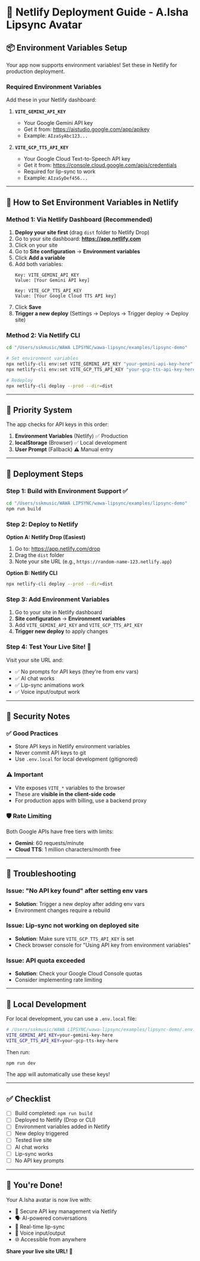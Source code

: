 # 🚀 Netlify Deployment Guide - A.Isha Lipsync Avatar

## 📦 Environment Variables Setup

Your app now supports environment variables! Set these in Netlify for production deployment.

### Required Environment Variables

Add these in your Netlify dashboard:

1. **`VITE_GEMINI_API_KEY`**
   - Your Google Gemini API key
   - Get it from: https://aistudio.google.com/app/apikey
   - Example: `AIzaSyAbc123...`

2. **`VITE_GCP_TTS_API_KEY`**
   - Your Google Cloud Text-to-Speech API key
   - Get it from: https://console.cloud.google.com/apis/credentials
   - Required for lip-sync to work
   - Example: `AIzaSyDef456...`

---

## 🔧 How to Set Environment Variables in Netlify

### Method 1: Via Netlify Dashboard (Recommended)

1. **Deploy your site first** (drag `dist` folder to Netlify Drop)
2. Go to your site dashboard: **https://app.netlify.com**
3. Click on your site
4. Go to **Site configuration** → **Environment variables**
5. Click **Add a variable**
6. Add both variables:
   ```
   Key: VITE_GEMINI_API_KEY
   Value: [Your Gemini API key]
   
   Key: VITE_GCP_TTS_API_KEY
   Value: [Your Google Cloud TTS API key]
   ```
7. Click **Save**
8. **Trigger a new deploy** (Settings → Deploys → Trigger deploy → Deploy site)

### Method 2: Via Netlify CLI

```bash
cd "/Users/sskmusic/WAWA LIPSYNC/wawa-lipsync/examples/lipsync-demo"

# Set environment variables
npx netlify-cli env:set VITE_GEMINI_API_KEY "your-gemini-api-key-here"
npx netlify-cli env:set VITE_GCP_TTS_API_KEY "your-gcp-tts-api-key-here"

# Redeploy
npx netlify-cli deploy --prod --dir=dist
```

---

## 🎯 Priority System

The app checks for API keys in this order:

1. **Environment Variables** (Netlify) ✅ Production
2. **localStorage** (Browser) ✅ Local development
3. **User Prompt** (Fallback) ⚠️ Manual entry

---

## 🚀 Deployment Steps

### Step 1: Build with Environment Support ✅
```bash
cd "/Users/sskmusic/WAWA LIPSYNC/wawa-lipsync/examples/lipsync-demo"
npm run build
```

### Step 2: Deploy to Netlify

**Option A: Netlify Drop (Easiest)**
1. Go to: https://app.netlify.com/drop
2. Drag the `dist` folder
3. Note your site URL (e.g., `https://random-name-123.netlify.app`)

**Option B: Netlify CLI**
```bash
npx netlify-cli deploy --prod --dir=dist
```

### Step 3: Add Environment Variables

1. Go to your site in Netlify dashboard
2. **Site configuration** → **Environment variables**
3. Add `VITE_GEMINI_API_KEY` and `VITE_GCP_TTS_API_KEY`
4. **Trigger new deploy** to apply changes

### Step 4: Test Your Live Site! 🎉

Visit your site URL and:
- ✅ No prompts for API keys (they're from env vars)
- ✅ AI chat works
- ✅ Lip-sync animations work
- ✅ Voice input/output work

---

## 🔐 Security Notes

### ✅ Good Practices
- Store API keys in Netlify environment variables
- Never commit API keys to git
- Use `.env.local` for local development (gitignored)

### ⚠️ Important
- Vite exposes `VITE_*` variables to the browser
- These are **visible in the client-side code**
- For production apps with billing, use a backend proxy

### 🛡️ Rate Limiting
Both Google APIs have free tiers with limits:
- **Gemini**: 60 requests/minute
- **Cloud TTS**: 1 million characters/month free

---

## 🐛 Troubleshooting

### Issue: "No API key found" after setting env vars
- **Solution**: Trigger a new deploy after adding env vars
- Environment changes require a rebuild

### Issue: Lip-sync not working on deployed site
- **Solution**: Make sure `VITE_GCP_TTS_API_KEY` is set
- Check browser console for "Using API key from environment variables"

### Issue: API quota exceeded
- **Solution**: Check your Google Cloud Console quotas
- Consider implementing rate limiting

---

## 📝 Local Development

For local development, you can use a `.env.local` file:

```bash
# /Users/sskmusic/WAWA LIPSYNC/wawa-lipsync/examples/lipsync-demo/.env.local
VITE_GEMINI_API_KEY=your-gemini-key-here
VITE_GCP_TTS_API_KEY=your-gcp-tts-key-here
```

Then run:
```bash
npm run dev
```

The app will automatically use these keys!

---

## ✅ Checklist

- [ ] Build completed: `npm run build`
- [ ] Deployed to Netlify (Drop or CLI)
- [ ] Environment variables added in Netlify
- [ ] New deploy triggered
- [ ] Tested live site
- [ ] AI chat works
- [ ] Lip-sync works
- [ ] No API key prompts

---

## 🎉 You're Done!

Your A.Isha avatar is now live with:
- 🔐 Secure API key management via Netlify
- 🗣️ AI-powered conversations
- 👄 Real-time lip-sync
- 🎤 Voice input/output
- 🌐 Accessible from anywhere

**Share your live site URL!** 🚀


